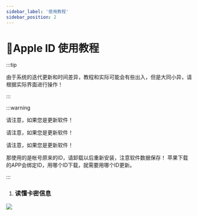 ```yaml
---
sidebar_label: '使用教程'
sidebar_position: 2
---
```


# 🍎Apple ID 使用教程

:::tip  
  
由于系统的迭代更新和时间差异，教程和实际可能会有些出入，但是大同小异，请根据实际界面进行操作！
  
:::

:::warning  
  
请注意，如果您是更新软件！

请注意，如果您是更新软件！

请注意，如果您是更新软件！

那使用的是帐号原来的ID，请卸载以后重新安装，注意软件数据保存！
苹果下载的APP会绑定ID，用哪个ID下载，就需要用哪个ID更新。
  
:::

 1. ### 读懂卡密信息
 
![](https://file.duoduo.hk.cn/imgs/docs/%E8%AF%BB%E6%87%82%E5%8D%A1%E5%AF%86.webp)
<!--stackedit_data:
eyJoaXN0b3J5IjpbLTIxMTM2ODM3NjAsLTExNzc5Mzc2MzIsMT
IxMTg5MTIxMV19
-->